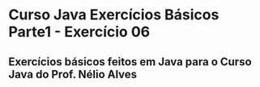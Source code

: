 # Curso Java Exercícios Básicos Parte1 - Exercício 06
## Exercícios básicos feitos em Java para o Curso Java do Prof. Nélio Alves
